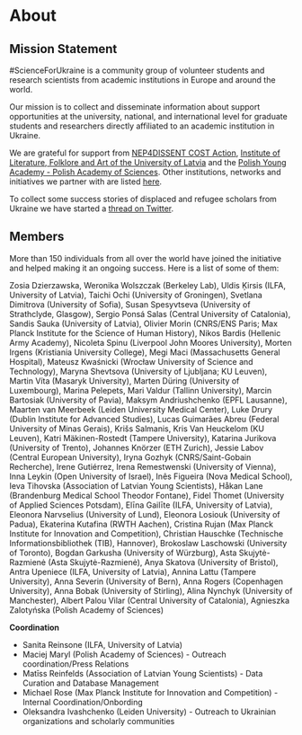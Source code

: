 # About

## Mission Statement


#ScienceForUkraine is a community group of volunteer students and research scientists from academic institutions in Europe and around the world.

Our mission is to collect and disseminate information about support opportunities at the university, national, and international level for graduate students and researchers directly affiliated to an academic institution in Ukraine.

We are grateful for support from [NEP4DISSENT COST Action](https://nep4dissent.eu/), [Institute of Literature, Folklore and Art of the University of Latvia](http://lulfmi.lv/en/news) and the [Polish Young Academy - Polish Academy of Sciences](https://amu.pan.pl/en/). Other institutions, networks and initiatives we partner with are listed [here](./partners.html).

To collect some success stories of displaced and refugee scholars from Ukraine we have started a [thread on Twitter](https://twitter.com/i/events/1519372075504484352).

## Members

More than 150 individuals from all over the world have joined the initiative and helped making it an ongoing success. Here is a list of some of them:

Zosia Dzierzawska, Weronika Wolszczak (Berkeley Lab), Uldis Ķirsis (ILFA, University of Latvia), Taichi Ochi (University of Groningen), Svetlana Dimitrova (University of Sofia), Susan Spesyvtseva (University of Strathclyde, Glasgow), Sergio Ponsá Salas (Central University of Catalonia), Sandis Sauka (University of Latvia), Olivier Morin (CNRS/ENS Paris; Max Planck Institute for the Science of Human History), Nikos Bardis (Hellenic Army Academy), Nicoleta Spinu (Liverpool John Moores University), Morten Irgens (Kristiania University College), Megi Maci (Massachusetts General Hospital), Mateusz Kwaśnicki (Wrocław University of Science and Technology), Maryna Shevtsova (University of Ljubljana; KU Leuven), Martin Víta (Masaryk University), Marten Düring (University of Luxembourg), Marina Pelepets, Mari Valdur (Tallinn University), Marcin Bartosiak (University of Pavia), Maksym Andriushchenko (EPFL Lausanne), Maarten van Meerbeek (Leiden University Medical Center), Luke Drury (Dublin Institute for Advanced Studies), Lucas Guimarães Abreu (Federal University of Minas Gerais), Krišs Salmanis, Kris Van Heuckelom (KU Leuven), Katri Mäkinen-Rostedt (Tampere University), Katarina Jurikova (University of Trento), Johannes Knörzer (ETH Zurich), Jessie Labov (Central European University), Iryna Gozhyk (CNRS/Saint-Gobain Recherche), Irene Gutiérrez, Irena Remestwenski (University of Vienna), Inna Leykin (Open University of Israel), Inês Figueira (Nova Medical School), Ieva Tihovska (Association of Latvian Young Scientists), Håkan Lane (Brandenburg Medical School Theodor Fontane), Fidel Thomet (University of Applied Sciences Potsdam), Elīna Gailīte (ILFA, University of Latvia), Eleonora Narvselius (University of Lund), Eleonora Losiouk (University of Padua), Ekaterina Kutafina (RWTH Aachen), Cristina Rujan (Max Planck Institute for Innovation and Competition), Christian Hauschke (Technische Informationsbibliothek (TIB), Hannover), Brokoslaw Laschowski (University of Toronto), Bogdan Garkusha (University of Würzburg), Asta Skujytė-Razmienė (Asta Skujytė-Razmienė), Anya Skatova (University of Bristol), Antra Upeniece (ILFA, University of Latvia), Annina Lattu (Tampere University), Anna Severin (University of Bern), Anna Rogers (Copenhagen University), Anna Bobak (University of Stirling), Alina Nynchyk (University of Manchester), Albert Palou Vilar (Central University of Catalonia), Agnieszka Zalotyńska (Polish Academy of Sciences)

**Coordination**

*   Sanita Reinsone (ILFA, University of Latvia)
*   Maciej Maryl (Polish Academy of Sciences) - Outreach coordination/Press Relations
*   Matīss Reinfelds (Association of Latvian Young Scientists) - Data Curation and Database Management
*   Michael Rose (Max Planck Institute for Innovation and Competition) - Internal Coordination/Onbording
*   Oleksandra Ivashchenko (Leiden University) - Outreach to Ukrainian organizations and scholarly communities